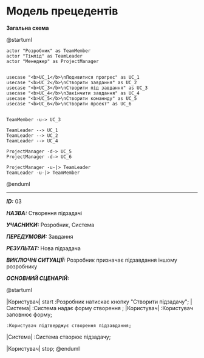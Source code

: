 # Модель прецедентів


**Загальна схема**

@startuml

    actor "Розробник" as TeamMember
    actor "Тімлід" as TeamLeader
    actor "Менеджер" as ProjectManager
    
    
    usecase "<b>UC_1</b>\nПодивитися прогрес" as UC_1
    usecase "<b>UC_2</b>\nСтворити завдання" as UC_2
    usecase "<b>UC_3</b>\nСтворити під завдання" as UC_3
    usecase "<b>UC_4</b>\nЗакінчити завдання" as UC_4
    usecase "<b>UC_5</b>\nСтворити команнду" as UC_5
    usecase "<b>UC_6</b>\nСтворити проект" as UC_6
   

    TeamMember -u-> UC_3
    
    TeamLeader --> UC_1
    TeamLeader --> UC_2
    TeamLeader --> UC_4
    
    ProjectManager -d-> UC_5
    ProjectManager -d-> UC_6
    
    ProjectManager -u-|> TeamLeader
    TeamLeader -u-|> TeamMember

@enduml    


--- 
  
***ID:***
03
    
***НАЗВА:***
Створення підзадачі
    
***УЧАСНИКИ:***
Розробник, Система

***ПЕРЕДУМОВИ:***
Завдання

***РЕЗУЛЬТАТ:***
Нова підзадача

***ВИКЛЮЧНІ СИТУАЦІЇ:***
Розробник призначає підзавдання іншому розробнику


***ОСНОВНИЙ СЦЕНАРІЙ:***

@startuml

|Користувач|
    start
    :Розробник натискає
    кнопку "Створити підзадачу";
|Система|
    :Система надає форму створення ;
|Користувач|
    :Користувач заповнює форму;
    
    :Користувач підтверджує створення підзавдання;

|Система|
    :Система створює підзадачу;

|Користувач|
    stop;
@enduml


